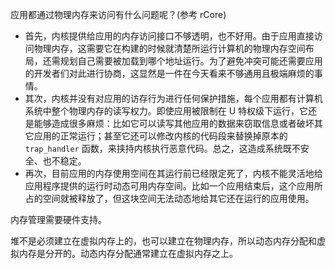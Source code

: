 应用都通过物理内存来访问有什么问题呢？(参考 rCore)

- 首先，内核提供给应用的内存访问接口不够透明，也不好用。由于应用直接访问物理内存，这需要它在构建的时候就清楚所运行计算机的物理内存空间布局，还需规划自己需要被加载到哪个地址运行。为了避免冲突可能还需要应用的开发者们对此进行协商，这显然是一件在今天看来不够通用且极端麻烦的事情。
- 其次，内核并没有对应用的访存行为进行任何保护措施，每个应用都有计算机系统中整个物理内存的读写权力。即使应用被限制在 U 特权级下运行，它还是能够造成很多麻烦：比如它可以读写其他应用的数据来窃取信息或者破坏其它应用的正常运行；甚至它还可以修改内核的代码段来替换掉原本的 `trap_handler` 函数，来挟持内核执行恶意代码。总之，这造成系统既不安全、也不稳定。
- 再次，目前应用的内存使用空间在其运行前已经限定死了，内核不能灵活地给应用程序提供的运行时动态可用内存空间。比如一个应用结束后，这个应用所占的空间就被释放了，但这块空间无法动态地给其它还在运行的应用使用。

内存管理需要硬件支持。

堆不是必须建立在虚拟内存上的，也可以建立在物理内存，所以动态内存分配和虚拟内存是分开的。动态内存分配通常建立在虚拟内存之上。

